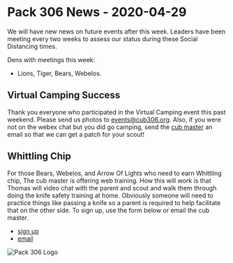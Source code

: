 # Pack 306 News - 2020-04-29

We will have new news on future events after this week. Leaders have been meeting every two weeks to assess our status during these Social Distancing times.

Dens with meetings this week:

* Lions, Tiger, Bears, Webelos.

## Virtual Camping Success
Thank you everyone who participated in the Virtual Camping event this past weekend. Please send us photos to [events@cub306.org](mailto:events@cub306.org?subject=virtual%20camping). Also, if you were not on the webex chat but you did go camping, send the [cub master](mailto:cubmaster@cub306.org?subject=virtual%20camping) an email so that we can get a patch for your scout!

## Whittling Chip

For those Bears, Webelos, and Arrow Of Lights who need to earn Whittling chip, The cub master is offering web training. How this will work is that Thomas will video chat with the parent and scout and walk them through doing the knife safety training at home. Obviously someone will need to practice things like passing a knife so a parent is required to help facilitate that on the other side. To sign up, use the form below or email the cub master.

* [sign up](https://airtable.com/shrCCfJSAKvMVQeuB)
* [email](mailto:cubmaster@cub306.org?subject=knife%20saftey)

![Pack 306 Logo](https://cub306.org/images/PackLogo_Small.png?when=2020-04-29&where=web)